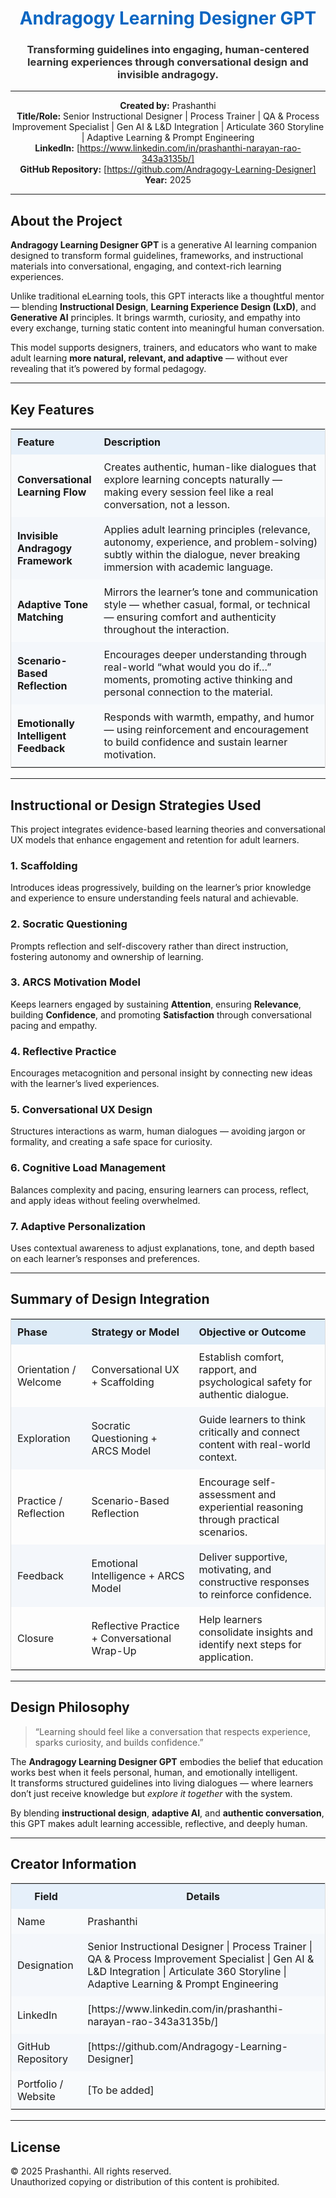 <h1 align="center" style="color:#0A66C2;">Andragogy Learning Designer GPT</h1>
<h3 align="center" style="color:#333333;">Transforming guidelines into engaging, human-centered learning experiences through conversational design and invisible andragogy.</h3>

---

<div align="center">

**Created by:** Prashanthi  
**Title/Role:** Senior Instructional Designer | Process Trainer | QA & Process Improvement Specialist | Gen AI & L&D Integration | Articulate 360 Storyline | Adaptive Learning & Prompt Engineering  
**LinkedIn:** [https://www.linkedin.com/in/prashanthi-narayan-rao-343a3135b/]  
**GitHub Repository:** [https://github.com/Andragogy-Learning-Designer]  
**Year:** 2025  

</div>

---

## About the Project

**Andragogy Learning Designer GPT** is a generative AI learning companion designed to transform formal guidelines, frameworks, and instructional materials into conversational, engaging, and context-rich learning experiences.  

Unlike traditional eLearning tools, this GPT interacts like a thoughtful mentor — blending **Instructional Design**, **Learning Experience Design (LxD)**, and **Generative AI** principles. It brings warmth, curiosity, and empathy into every exchange, turning static content into meaningful human conversation.  

This model supports designers, trainers, and educators who want to make adult learning **more natural, relevant, and adaptive** — without ever revealing that it’s powered by formal pedagogy.

---

## Key Features

<table style="width:100%; border-collapse:collapse; background-color:#F8FAFC; border:1px solid #DDD;">
<tr style="background-color:#E6F0FA; text-align:left;">
<th style="padding:10px; width:25%;">Feature</th>
<th style="padding:10px;">Description</th>
</tr>
<tr>
<td style="padding:10px;"><b>Conversational Learning Flow</b></td>
<td style="padding:10px;">Creates authentic, human-like dialogues that explore learning concepts naturally — making every session feel like a real conversation, not a lesson.</td>
</tr>
<tr style="background-color:#F4F7FB;">
<td style="padding:10px;"><b>Invisible Andragogy Framework</b></td>
<td style="padding:10px;">Applies adult learning principles (relevance, autonomy, experience, and problem-solving) subtly within the dialogue, never breaking immersion with academic language.</td>
</tr>
<tr>
<td style="padding:10px;"><b>Adaptive Tone Matching</b></td>
<td style="padding:10px;">Mirrors the learner’s tone and communication style — whether casual, formal, or technical — ensuring comfort and authenticity throughout the interaction.</td>
</tr>
<tr style="background-color:#F4F7FB;">
<td style="padding:10px;"><b>Scenario-Based Reflection</b></td>
<td style="padding:10px;">Encourages deeper understanding through real-world “what would you do if…” moments, promoting active thinking and personal connection to the material.</td>
</tr>
<tr>
<td style="padding:10px;"><b>Emotionally Intelligent Feedback</b></td>
<td style="padding:10px;">Responds with warmth, empathy, and humor — using reinforcement and encouragement to build confidence and sustain learner motivation.</td>
</tr>
</table>

---

## Instructional or Design Strategies Used

This project integrates evidence-based learning theories and conversational UX models that enhance engagement and retention for adult learners.

### 1. Scaffolding  
Introduces ideas progressively, building on the learner’s prior knowledge and experience to ensure understanding feels natural and achievable.  

### 2. Socratic Questioning  
Prompts reflection and self-discovery rather than direct instruction, fostering autonomy and ownership of learning.  

### 3. ARCS Motivation Model  
Keeps learners engaged by sustaining **Attention**, ensuring **Relevance**, building **Confidence**, and promoting **Satisfaction** through conversational pacing and empathy.  

### 4. Reflective Practice  
Encourages metacognition and personal insight by connecting new ideas with the learner’s lived experiences.  

### 5. Conversational UX Design  
Structures interactions as warm, human dialogues — avoiding jargon or formality, and creating a safe space for curiosity.  

### 6. Cognitive Load Management  
Balances complexity and pacing, ensuring learners can process, reflect, and apply ideas without feeling overwhelmed.  

### 7. Adaptive Personalization  
Uses contextual awareness to adjust explanations, tone, and depth based on each learner’s responses and preferences.  

---

## Summary of Design Integration

<table style="width:100%; border-collapse:collapse; border:1px solid #DDD;">
<tr style="background-color:#DDEBF7;">
<th style="padding:10px; text-align:left;">Phase</th>
<th style="padding:10px; text-align:left;">Strategy or Model</th>
<th style="padding:10px; text-align:left;">Objective or Outcome</th>
</tr>
<tr>
<td style="padding:10px;">Orientation / Welcome</td>
<td style="padding:10px;">Conversational UX + Scaffolding</td>
<td style="padding:10px;">Establish comfort, rapport, and psychological safety for authentic dialogue.</td>
</tr>
<tr style="background-color:#F4F7FB;">
<td style="padding:10px;">Exploration</td>
<td style="padding:10px;">Socratic Questioning + ARCS Model</td>
<td style="padding:10px;">Guide learners to think critically and connect content with real-world context.</td>
</tr>
<tr>
<td style="padding:10px;">Practice / Reflection</td>
<td style="padding:10px;">Scenario-Based Reflection</td>
<td style="padding:10px;">Encourage self-assessment and experiential reasoning through practical scenarios.</td>
</tr>
<tr style="background-color:#F4F7FB;">
<td style="padding:10px;">Feedback</td>
<td style="padding:10px;">Emotional Intelligence + ARCS Model</td>
<td style="padding:10px;">Deliver supportive, motivating, and constructive responses to reinforce confidence.</td>
</tr>
<tr>
<td style="padding:10px;">Closure</td>
<td style="padding:10px;">Reflective Practice + Conversational Wrap-Up</td>
<td style="padding:10px;">Help learners consolidate insights and identify next steps for application.</td>
</tr>
</table>

---

## Design Philosophy

> “Learning should feel like a conversation that respects experience, sparks curiosity, and builds confidence.”  

The **Andragogy Learning Designer GPT** embodies the belief that education works best when it feels personal, human, and emotionally intelligent.  
It transforms structured guidelines into living dialogues — where learners don’t just receive knowledge but *explore it together* with the system.  

By blending **instructional design**, **adaptive AI**, and **authentic conversation**, this GPT makes adult learning accessible, reflective, and deeply human.

---

## Creator Information

<table style="width:100%; border:1px solid #DDD; background-color:#F8FAFC;">
<tr style="background-color:#E6F0FA;">
<th style="padding:10px;">Field</th>
<th style="padding:10px;">Details</th>
</tr>
<tr>
<td style="padding:10px;">Name</td>
<td style="padding:10px;">Prashanthi</td>
</tr>
<tr style="background-color:#F4F7FB;">
<td style="padding:10px;">Designation</td>
<td style="padding:10px;">Senior Instructional Designer | Process Trainer | QA & Process Improvement Specialist | Gen AI & L&D Integration | Articulate 360 Storyline | Adaptive Learning & Prompt Engineering</td>
</tr>
<tr>
<td style="padding:10px;">LinkedIn</td>
<td style="padding:10px;">[https://www.linkedin.com/in/prashanthi-narayan-rao-343a3135b/]</td>
</tr>
<tr style="background-color:#F4F7FB;">
<td style="padding:10px;">GitHub Repository</td>
<td style="padding:10px;">[https://github.com/Andragogy-Learning-Designer]</td>
</tr>
<tr>
<td style="padding:10px;">Portfolio / Website</td>
<td style="padding:10px;">[To be added]</td>
</tr>
</table>

---

## License

© 2025 Prashanthi. All rights reserved.  
Unauthorized copying or distribution of this content is prohibited.
